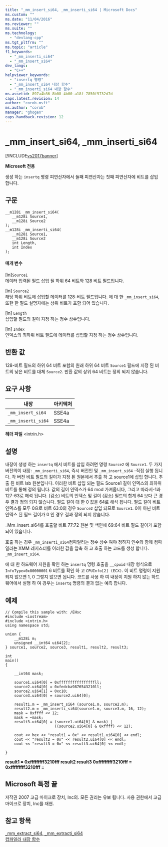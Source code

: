 ```yaml
---
title: "_mm_insert_si64, _mm_inserti_si64 | Microsoft Docs"
ms.custom: ""
ms.date: "11/04/2016"
ms.reviewer: ""
ms.suite: ""
ms.technology: 
  - "devlang-cpp"
ms.tgt_pltfrm: ""
ms.topic: "article"
f1_keywords: 
  - "_mm_inserti_si64"
  - "_mm_insert_si64"
dev_langs: 
  - "C++"
helpviewer_keywords: 
  - "insertq 명령"
  - "_mm_insert_si64 내장 함수"
  - "_mm_inserti_si64 내장 함수"
ms.assetid: 897a4b36-8b08-4b00-a18f-7850f5732d7d
caps.latest.revision: 14
author: "corob-msft"
ms.author: "corob"
manager: "ghogen"
caps.handback.revision: 12
---
```

# _mm_insert_si64, _mm_inserti_si64
[!INCLUDE[vs2017banner](../assembler/inline/includes/vs2017banner.md)]

**Microsoft 전용**  
  
 생성 하는 `insertq` 명령 피연산자에서 둘째 피연산자는 첫째 피연산자에 비트를 삽입 합니다.  
  
## 구문  
  
```  
__m128i _mm_insert_si64(  
   __m128i Source1,  
   __m128i Source2  
);  
__m128i _mm_inserti_si64(  
   __m128i Source1,  
   __m128i Source2  
   int Length,  
   int Index  
);  
```  
  
#### 매개 변수  
 \[in\]`Source1`  
 데이터 입력된 필드 삽입 될 하위 64 비트와 128 비트 필드입니다.  
  
 \[in\] `Source2`  
 해당 하위 비트에 삽입할 데이터를 128\-비트 필드입니다.  에 대 한 `_mm_insert_si64`, 또한 한 필드 설명자에는 상위 비트가 포함 되어 있습니다.  
  
 \[in\] `Length`  
 삽입할 필드의 길이 지정 하는 정수 상수입니다.  
  
 \[in\] `Index`  
 인덱스의 최하위 비트 필드에 데이터를 삽입할 지정 하는 정수 상수입니다.  
  
## 반환 값  
 128\-비트 필드의 하위 64 비트 포함의 원래 하위 64 비트 `Source1` 필드에 지정 된 비트의 낮은 비트를 대체 `Source2`.  반환 값의 상위 64 비트는 정의 되지 않습니다.  
  
## 요구 사항  
  
|내장|아키텍처|  
|--------|----------|  
|`_mm_insert_si64`|SSE4a|  
|`_mm_inserti_si64`|SSE4a|  
  
 **헤더 파일** \<intrin.h\>  
  
## 설명  
 내장이 생성 하는 `insertq` 에서 비트를 삽입 하려면 명령 `Source2` 에 `Source1`.  두 가지 버전의이 내장: `_mm_inserti_si64`, 즉시 버전인 및 `_mm_insert_si64` \-직접 실행 됩니다.  각 버전 비트 필드의 길이가 지정 된 원본에서 추출 하 고 source1에 삽입 합니다.  추출 된 비트 lsb 원본입니다.  이러한 비트 삽입 되는 필드 Source1 길이 인덱스의 최하위 비트를 통해 정의 됩니다.  값의 길이 인덱스가 64 mod 가져옵니다, 그리고 따라서\-1과 127\-63로 해석 됩니다.  \(감소\) 비트의 인덱스 및 길이 \(감소\) 필드의 합계 64 보다 큰 경우 결과 정의 되지 않습니다.  필드 길이 대 한 0 값을 64로 해석 됩니다.  필드 길이 비트 인덱스를 모두 0으로 비트 63:0의 경우 `Source2` 삽입 되므로 `Source1`.  0이 아닌 비트 인덱스 된 필드 길이가 0 인 경우 결과 정의 되지 않습니다.  
  
 \_Mm\_insert\_si64를 호출할 비트 77:72 원본 및 색인에 69:64 비트 필드 길이가 포함 되어 있습니다.  
  
 호출 하는 경우 `_mm_inserti_si64`컴파일러는 정수 상수 여야 정하지 인수와 함께 컴파일러는 XMM 레지스터를 이러한 값을 압축 하 고 호출 하는 코드를 생성 합니다. `_mm_insert_si64`.  
  
 에 대 한 하드웨어 지원을 확인 하는 `insertq` 명령 호출을 `__cpuid` 내장 형식으로 `InfoType=0x80000001` 6 비트를 확인 하 고 `CPUInfo[2] (ECX)`.  이 비트 명령이 지원 되지 않으면 1, 0 그렇지 않으면 됩니다.  코드를 사용 하 여 내장이 지원 하지 않는 하드웨어에서 실행 하 여 경우는 `insertq` 명령의 결과 없는 예측 합니다.  
  
## 예제  
  
```  
// Compile this sample with: /EHsc  
#include <iostream>  
#include <intrin.h>  
using namespace std;  
  
union {  
    __m128i m;  
    unsigned __int64 ui64[2];  
} source1, source2, source3, result1, result2, result3;  
  
int  
main()  
{  
  
    __int64 mask;  
  
    source1.ui64[0] = 0xffffffffffffffffll;  
    source2.ui64[0] = 0xfedcba9876543210ll;  
    source2.ui64[1] = 0xc10;  
    source3.ui64[0] = source2.ui64[0];  
  
    result1.m = _mm_insert_si64 (source1.m, source2.m);  
    result2.m = _mm_inserti_si64(source1.m, source3.m, 16, 12);  
    mask = 0xffff << 12;  
    mask = ~mask;  
    result3.ui64[0] = (source1.ui64[0] & mask) |  
                      ((source2.ui64[0] & 0xffff) << 12);  
  
    cout << hex << "result1 = 0x" << result1.ui64[0] << endl;  
    cout << "result2 = 0x" << result2.ui64[0] << endl;  
    cout << "result3 = 0x" << result3.ui64[0] << endl;  
  
}  
```  
  
  **result1 \= 0xfffffffff3210fff result2 result3 0xfffffffff3210fff \= 0xfffffffff3210fff \=**   
## Microsoft 특정 끝  
 저작권 2007 고급 마이크로 장치, Inc의. 모든 권리는 유보 됩니다.  사용 권한에서 고급 마이크로 장치, Inc를 재현.  
  
## 참고 항목  
 [\_mm\_extract\_si64, \_mm\_extracti\_si64](../intrinsics/mm-extract-si64-mm-extracti-si64.md)   
 [컴파일러 내장 함수](../intrinsics/compiler-intrinsics.md)